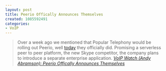 ```yaml
--- 
layout: post
title: Peerio Offically Announces Themselves
created: 1085592491
categories: 
- VoIP
---
```

<blockquote>Over a week ago we mentioned that Popular Telephony would be rolling out Peerio, well <a href="http://home.businesswire.com/portal/site/home/index.jsp?epi-content=GENERIC&newsId=20040526005209&newsLang=en&beanID=202776713&viewID=news_view">today</a> they officially did. Promising a serverless peer to peer platform, the new Skype competitor, the company plans to introduce a separate enterprise application.
<cite><a href="http://andyabramson.blogs.com/voipwatch/2004/05/over_a_week_ago.html">VoIP Watch (Andy Abramson): Peerio Offically Announces Themselves</a></cite></blockquote>
